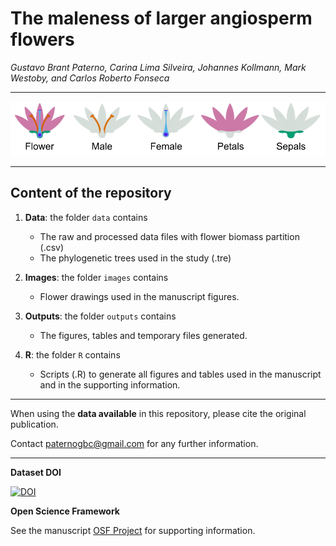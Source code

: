 # The maleness of larger angiosperm flowers

_Gustavo Brant Paterno, Carina Lima Silveira, Johannes Kollmann, Mark Westoby,
and Carlos Roberto Fonseca_  

***

![](images/flower_ilustrations/flower_partition.png)

***

## Content of the repository

1. __Data__: the folder `data` contains  
    * The raw and processed data files with flower biomass partition (.csv) 
    * The phylogenetic trees used in the study (.tre)

2. __Images__: the folder `images` contains  
    * Flower drawings used in the manuscript figures.

3. __Outputs__: the folder `outputs` contains  
    * The figures, tables and temporary files generated.
    
4. __R__: the folder `R` contains  
    * Scripts (.R) to generate all figures and tables used in the manuscript and in the supporting information.
    
***

When using the __data available__ in this repository, please cite the original publication.  

Contact paternogbc@gmail.com for any further information.  

***

__Dataset DOI__

[![DOI](https://zenodo.org/badge/DOI/10.5281/zenodo.3746453.svg)](https://doi.org/10.5281/zenodo.3746453)

__Open Science Framework__

See the manuscript [OSF Project](https://osf.io/swhd9/) for supporting information.